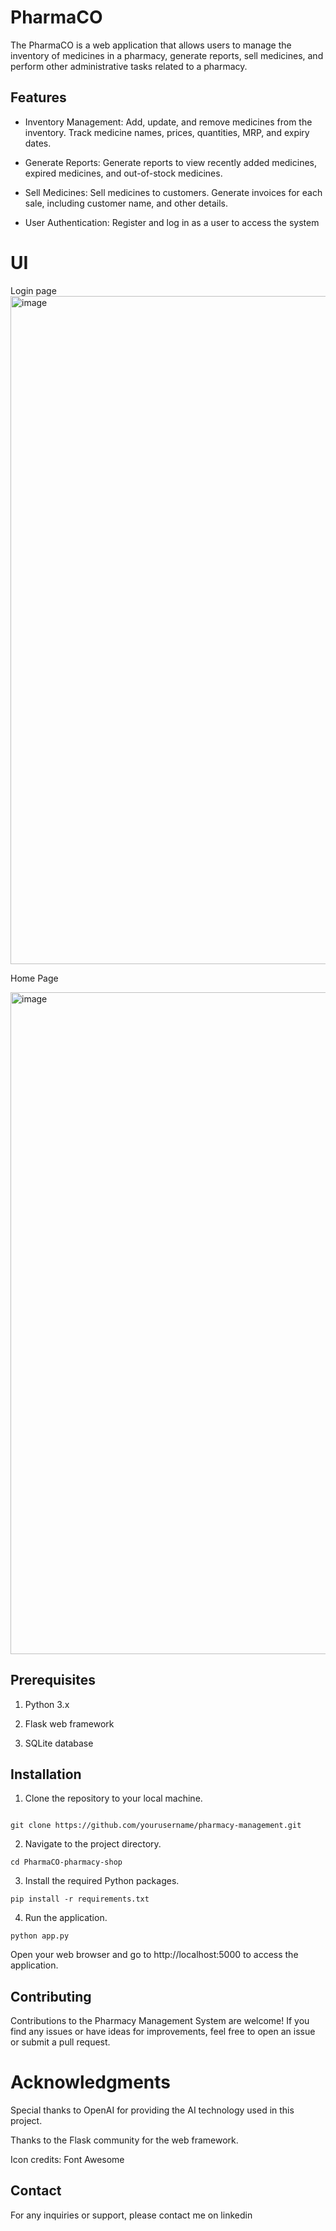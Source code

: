 # PharmaCO

The PharmaCO is a web application that allows users to manage the inventory of medicines in a pharmacy, generate reports, sell medicines, and perform other administrative tasks related to a pharmacy.


## Features

- Inventory Management: Add, update, and remove medicines from the inventory. Track medicine names, prices, quantities, MRP, and expiry dates.

- Generate Reports: Generate reports to view recently added medicines, expired medicines, and out-of-stock medicines.

- Sell Medicines: Sell medicines to customers. Generate invoices for each sale, including customer name, and other details.

- User Authentication: Register and log in as a user to access the 
  system

# UI 
Login page
<img width="1069" alt="image" src="https://github.com/shivam779823/PharmaCO-pharmacy-shop/assets/105196334/0ee0e26f-98b9-4b8b-86be-b7ae77ae860f">

Home Page

<img width="1059" alt="image" src="https://github.com/shivam779823/PharmaCO-pharmacy-shop/assets/105196334/fa78ee85-0c84-4584-8be8-992c99f6b204">


## Prerequisites
1. Python 3.x

2. Flask web framework

3. SQLite database


## Installation

1. Clone the repository to your local machine.
```

git clone https://github.com/yourusername/pharmacy-management.git
```


2. Navigate to the project directory.

```
cd PharmaCO-pharmacy-shop

```
3. Install the required Python packages.
```
pip install -r requirements.txt

```
4. Run the application.

```
python app.py
```
Open your web browser and go to http://localhost:5000 to access the application.



## Contributing
Contributions to the Pharmacy Management System are welcome! If you find any issues or have ideas for improvements, feel free to open an issue or submit a pull request.


# Acknowledgments
Special thanks to OpenAI for providing the AI technology used in this project.

Thanks to the Flask community for the web framework.

Icon credits: Font Awesome

## Contact
For any inquiries or support, please contact me on linkedin

